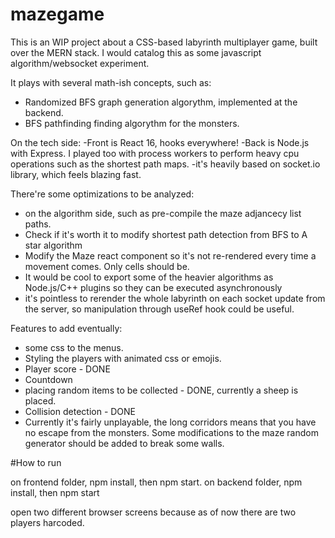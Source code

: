 # mazegame

This is an WIP project about a CSS-based labyrinth multiplayer game, built over the MERN stack. I would catalog this as some javascript algorithm/websocket experiment. 

It plays with several math-ish concepts, such as:

- Randomized BFS graph generation algorythm, implemented at the backend.
- BFS pathfinding finding algorythm for the monsters.

On the tech side:
-Front is React 16, hooks everywhere!
-Back is Node.js with Express. I played too with process workers to perform heavy cpu operations such as the shortest path maps.
-it's heavily based on socket.io library, which feels blazing fast.

There're some optimizations to be analyzed:
- on the algorithm side, such as pre-compile the maze adjancecy list paths. 
- Check if it's worth it to modify shortest path detection from BFS to A star algorithm
- Modify  the Maze react component so it's not re-rendered every time a movement comes. Only cells should be.
- It would be cool to export some of the heavier algorithms as Node.js/C++ plugins so they can be executed asynchronously 
- it's pointless to rerender the whole labyrinth on each socket update from the server, so manipulation through useRef hook could be useful.

Features to add eventually:

- some css to the menus.
- Styling the players with animated css or emojis.
- Player score - DONE
- Countdown 
- placing random items to be collected - DONE, currently a sheep is placed.
- Collision detection - DONE
- Currently it's fairly unplayable, the long corridors means that you have no escape from the monsters. Some modifications to the maze random generator should be added to break some walls.


#How to run

on frontend folder, npm install, then npm start.
on backend folder, npm install, then npm start

open two different browser screens because as of now there are two players harcoded.

